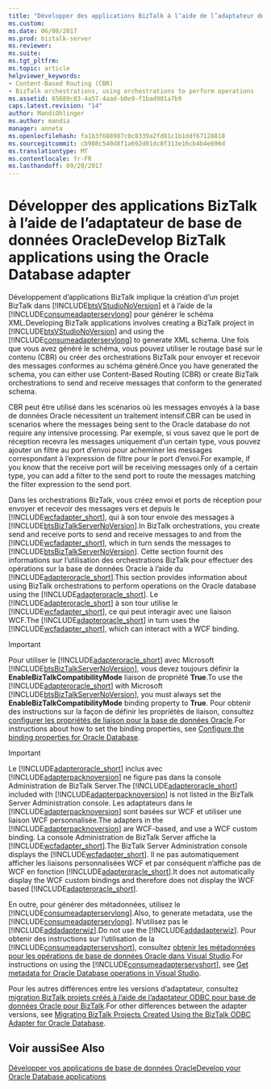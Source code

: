 ```yaml
---
title: "Développer des applications BizTalk à l’aide de l’adaptateur de base de données Oracle | Documents Microsoft"
ms.custom: 
ms.date: 06/08/2017
ms.prod: biztalk-server
ms.reviewer: 
ms.suite: 
ms.tgt_pltfrm: 
ms.topic: article
helpviewer_keywords:
- Content-Based Routing (CBR)
- BizTalk orchestrations, using orchestrations to perform operations
ms.assetid: 65689c83-4a57-4aad-b0e9-f1bad901a7b9
caps.latest.revision: "14"
author: MandiOhlinger
ms.author: mandia
manager: anneta
ms.openlocfilehash: fa1b3f688987c0c8339a2fd81c1b1ddf67128818
ms.sourcegitcommit: cb908c540d8f1a692d01dc8f313e16cb4b4e696d
ms.translationtype: MT
ms.contentlocale: fr-FR
ms.lasthandoff: 09/20/2017
---
```

# <a name="develop-biztalk-applications-using-the-oracle-database-adapter"></a><span data-ttu-id="2becf-102">Développer des applications BizTalk à l’aide de l’adaptateur de base de données Oracle</span><span class="sxs-lookup"><span data-stu-id="2becf-102">Develop BizTalk applications using the Oracle Database adapter</span></span>
<span data-ttu-id="2becf-103">Développement d’applications BizTalk implique la création d’un projet BizTalk dans [!INCLUDE[btsVStudioNoVersion](../../includes/btsvstudionoversion-md.md)] et à l’aide de la [!INCLUDE[consumeadapterservlong](../../includes/consumeadapterservlong-md.md)] pour générer le schéma XML.</span><span class="sxs-lookup"><span data-stu-id="2becf-103">Developing BizTalk applications involves creating a BizTalk project in [!INCLUDE[btsVStudioNoVersion](../../includes/btsvstudionoversion-md.md)] and using the [!INCLUDE[consumeadapterservlong](../../includes/consumeadapterservlong-md.md)] to generate XML schema.</span></span> <span data-ttu-id="2becf-104">Une fois que vous avez généré le schéma, vous pouvez utiliser le routage basé sur le contenu (CBR) ou créer des orchestrations BizTalk pour envoyer et recevoir des messages conformes au schéma généré.</span><span class="sxs-lookup"><span data-stu-id="2becf-104">Once you have generated the schema, you can either use Content-Based Routing (CBR) or create BizTalk orchestrations to send and receive messages that conform to the generated schema.</span></span>  
  
 <span data-ttu-id="2becf-105">CBR peut être utilisé dans les scénarios où les messages envoyés à la base de données Oracle nécessitent un traitement intensif.</span><span class="sxs-lookup"><span data-stu-id="2becf-105">CBR can be used in scenarios where the messages being sent to the Oracle database do not require any intensive processing.</span></span> <span data-ttu-id="2becf-106">Par exemple, si vous savez que le port de réception recevra les messages uniquement d’un certain type, vous pouvez ajouter un filtre au port d’envoi pour acheminer les messages correspondant à l’expression de filtre pour le port d’envoi.</span><span class="sxs-lookup"><span data-stu-id="2becf-106">For example, if you know that the receive port will be receiving messages only of a certain type, you can add a filter to the send port to route the messages matching the filter expression to the send port.</span></span>  
  
 <span data-ttu-id="2becf-107">Dans les orchestrations BizTalk, vous créez envoi et ports de réception pour envoyer et recevoir des messages vers et depuis le [!INCLUDE[wcfadapter_short](../../includes/wcfadapter-short-md.md)], qui à son tour envoie des messages à [!INCLUDE[btsBizTalkServerNoVersion](../../includes/btsbiztalkservernoversion-md.md)].</span><span class="sxs-lookup"><span data-stu-id="2becf-107">In BizTalk orchestrations, you create send and receive ports to send and receive messages to and from the [!INCLUDE[wcfadapter_short](../../includes/wcfadapter-short-md.md)], which in turn sends the messages to [!INCLUDE[btsBizTalkServerNoVersion](../../includes/btsbiztalkservernoversion-md.md)].</span></span> <span data-ttu-id="2becf-108">Cette section fournit des informations sur l’utilisation des orchestrations BizTalk pour effectuer des opérations sur la base de données Oracle à l’aide du [!INCLUDE[adapteroracle_short](../../includes/adapteroracle-short-md.md)].</span><span class="sxs-lookup"><span data-stu-id="2becf-108">This section provides information about using BizTalk orchestrations to perform operations on the Oracle database using the [!INCLUDE[adapteroracle_short](../../includes/adapteroracle-short-md.md)].</span></span> <span data-ttu-id="2becf-109">Le [!INCLUDE[adapteroracle_short](../../includes/adapteroracle-short-md.md)] à son tour utilise le [!INCLUDE[wcfadapter_short](../../includes/wcfadapter-short-md.md)], ce qui peut interagir avec une liaison WCF.</span><span class="sxs-lookup"><span data-stu-id="2becf-109">The [!INCLUDE[adapteroracle_short](../../includes/adapteroracle-short-md.md)] in turn uses the [!INCLUDE[wcfadapter_short](../../includes/wcfadapter-short-md.md)], which can interact with a WCF binding.</span></span>  
  
> [!IMPORTANT]
>  <span data-ttu-id="2becf-110">Pour utiliser le [!INCLUDE[adapteroracle_short](../../includes/adapteroracle-short-md.md)] avec Microsoft [!INCLUDE[btsBizTalkServerNoVersion](../../includes/btsbiztalkservernoversion-md.md)], vous devez toujours définir la **EnableBizTalkCompatibilityMode** liaison de propriété **True**.</span><span class="sxs-lookup"><span data-stu-id="2becf-110">To use the [!INCLUDE[adapteroracle_short](../../includes/adapteroracle-short-md.md)] with Microsoft [!INCLUDE[btsBizTalkServerNoVersion](../../includes/btsbiztalkservernoversion-md.md)], you must always set the **EnableBizTalkCompatibilityMode** binding property to **True**.</span></span> <span data-ttu-id="2becf-111">Pour obtenir des instructions sur la façon de définir les propriétés de liaison, consultez [configurer les propriétés de liaison pour la base de données Oracle](../../adapters-and-accelerators/adapter-oracle-database/configure-the-binding-properties-for-oracle-database.md).</span><span class="sxs-lookup"><span data-stu-id="2becf-111">For instructions about how to set the binding properties, see [Configure the binding properties for Oracle Database](../../adapters-and-accelerators/adapter-oracle-database/configure-the-binding-properties-for-oracle-database.md).</span></span>  
  
> [!IMPORTANT]
>  <span data-ttu-id="2becf-112">Le [!INCLUDE[adapteroracle_short](../../includes/adapteroracle-short-md.md)] inclus avec [!INCLUDE[adapterpacknoversion](../../includes/adapterpacknoversion-md.md)] ne figure pas dans la console Administration de BizTalk Server.</span><span class="sxs-lookup"><span data-stu-id="2becf-112">The [!INCLUDE[adapteroracle_short](../../includes/adapteroracle-short-md.md)] included with [!INCLUDE[adapterpacknoversion](../../includes/adapterpacknoversion-md.md)] is not listed in the BizTalk Server Administration console.</span></span> <span data-ttu-id="2becf-113">Les adaptateurs dans le [!INCLUDE[adapterpacknoversion](../../includes/adapterpacknoversion-md.md)] sont basées sur WCF et utiliser une liaison WCF personnalisée.</span><span class="sxs-lookup"><span data-stu-id="2becf-113">The adapters in the [!INCLUDE[adapterpacknoversion](../../includes/adapterpacknoversion-md.md)] are WCF-based, and use a WCF custom binding.</span></span> <span data-ttu-id="2becf-114">La console Administration de BizTalk Server affiche la [!INCLUDE[wcfadapter_short](../../includes/wcfadapter-short-md.md)].</span><span class="sxs-lookup"><span data-stu-id="2becf-114">The BizTalk Server Administration console displays the [!INCLUDE[wcfadapter_short](../../includes/wcfadapter-short-md.md)].</span></span> <span data-ttu-id="2becf-115">Il ne pas automatiquement afficher les liaisons personnalisées WCF et par conséquent n’affiche pas de WCF en fonction [!INCLUDE[adapteroracle_short](../../includes/adapteroracle-short-md.md)].</span><span class="sxs-lookup"><span data-stu-id="2becf-115">It does not automatically display the WCF custom bindings and therefore does not display the WCF based [!INCLUDE[adapteroracle_short](../../includes/adapteroracle-short-md.md)].</span></span>  
> 
> <span data-ttu-id="2becf-116">En outre, pour générer des métadonnées, utilisez le [!INCLUDE[consumeadapterservlong](../../includes/consumeadapterservlong-md.md)].</span><span class="sxs-lookup"><span data-stu-id="2becf-116">Also, to generate metadata, use the [!INCLUDE[consumeadapterservlong](../../includes/consumeadapterservlong-md.md)].</span></span> <span data-ttu-id="2becf-117">N’utilisez pas le [!INCLUDE[addadapterwiz](../../includes/addadapterwiz-md.md)].</span><span class="sxs-lookup"><span data-stu-id="2becf-117">Do not use the [!INCLUDE[addadapterwiz](../../includes/addadapterwiz-md.md)].</span></span> <span data-ttu-id="2becf-118">Pour obtenir des instructions sur l’utilisation de la [!INCLUDE[consumeadapterservshort](../../includes/consumeadapterservshort-md.md)], consultez [obtenir les métadonnées pour les opérations de base de données Oracle dans Visual Studio](../../adapters-and-accelerators/adapter-oracle-database/get-metadata-for-oracle-database-operations-in-visual-studio.md).</span><span class="sxs-lookup"><span data-stu-id="2becf-118">For instructions on using the [!INCLUDE[consumeadapterservshort](../../includes/consumeadapterservshort-md.md)], see [Get metadata for Oracle Database operations in Visual Studio](../../adapters-and-accelerators/adapter-oracle-database/get-metadata-for-oracle-database-operations-in-visual-studio.md).</span></span> 
> 
> <span data-ttu-id="2becf-119">Pour les autres différences entre les versions d’adaptateur, consultez [migration BizTalk projets créés à l’aide de l’adaptateur ODBC pour base de données Oracle pour BizTalk](http://msdn.microsoft.com/library/18f40265-c7f3-44a1-99b6-1b1dc800561e).</span><span class="sxs-lookup"><span data-stu-id="2becf-119">For other differences between the adapter versions, see [Migrating BizTalk Projects Created Using the BizTalk ODBC Adapter for Oracle Database](http://msdn.microsoft.com/library/18f40265-c7f3-44a1-99b6-1b1dc800561e).</span></span>  
  
  
  
## <a name="see-also"></a><span data-ttu-id="2becf-120">Voir aussi</span><span class="sxs-lookup"><span data-stu-id="2becf-120">See Also</span></span>  
[<span data-ttu-id="2becf-121">Développer vos applications de base de données Oracle</span><span class="sxs-lookup"><span data-stu-id="2becf-121">Develop your Oracle Database applications</span></span>](../../adapters-and-accelerators/adapter-oracle-database/develop-your-oracle-database-applications.md)